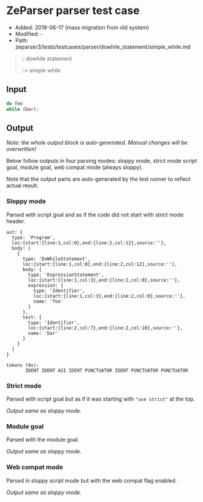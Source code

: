 # ZeParser parser test case

- Added: 2019-06-17 (mass migration from old system)
- Modified: -
- Path: zeparser3/tests/testcases/parser/dowhile_statement/simple_while.md

> :: dowhile statement
>
> ::> simple while

## Input

`````js
do foo
while (bar);
`````

## Output

_Note: the whole output block is auto-generated. Manual changes will be overwritten!_

Below follow outputs in four parsing modes: sloppy mode, strict mode script goal, module goal, web compat mode (always sloppy).

Note that the output parts are auto-generated by the test runner to reflect actual result.

### Sloppy mode

Parsed with script goal and as if the code did not start with strict mode header.

`````
ast: {
  type: 'Program',
  loc:{start:{line:1,col:0},end:{line:2,col:12},source:''},
  body: [
    {
      type: 'DoWhileStatement',
      loc:{start:{line:1,col:0},end:{line:2,col:12},source:''},
      body: {
        type: 'ExpressionStatement',
        loc:{start:{line:1,col:3},end:{line:2,col:0},source:''},
        expression: {
          type: 'Identifier',
          loc:{start:{line:1,col:3},end:{line:2,col:0},source:''},
          name: 'foo'
        }
      },
      test: {
        type: 'Identifier',
        loc:{start:{line:2,col:7},end:{line:2,col:10},source:''},
        name: 'bar'
      }
    }
  ]
}

tokens (9x):
       IDENT IDENT ASI IDENT PUNCTUATOR IDENT PUNCTUATOR PUNCTUATOR
`````

### Strict mode

Parsed with script goal but as if it was starting with `"use strict"` at the top.

_Output same as sloppy mode._

### Module goal

Parsed with the module goal.

_Output same as sloppy mode._

### Web compat mode

Parsed in sloppy script mode but with the web compat flag enabled.

_Output same as sloppy mode._
